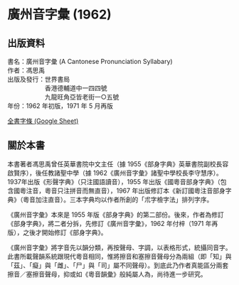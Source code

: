 廣州音字彙 (1962)
=================

出版資料
--------
書名：廣州音字彙 (A Cantonese Pronunciation Syllabary) <br>
作者：馮思禹 <br>
出版及發行：世界書局 <br>
　　　　　　香港德輔道中一四四號 <br>
　　　　　　九龍旺角亞皆老街一○五號 <br>
年份：1962 年初版，1971 年 5 月再版 <br>

[全書字條 (Google Sheet)](https://goo.gl/tb1yYY)

關於本書
--------
本書著者馮思禹曾任英華書院中文主任（據 1955《部身字典》英華書院副校長容啟賢序），後任教諸聖中學（據 1962《廣州音字彙》諸聖中學校長李守慧序）。1937年出版《形聲字典》（只注國語讀音），1955 年出版《國粵音部身字典》（包含國粵注音，粵音只注拼音而無直音），1967 年出版修訂本《新訂國粵注音部身字典》（粵音加注直音）。三本字典均以作者所創的「朮字檢字法」排列字序。

《廣州音字彙》本來是 1955 年版《部身字典》的第二部份。後來，作者為修訂《部身字典》，將二者分拆，先修訂《廣州音字彙》，1962 年付梓（1971 年再版），之後才開始修訂《部身字典》。

《廣州音字彙》將字音先以韻分類，再按聲母、字調，以表格形式，統攝同音字。此書所載聲韻系統跟現代粵音相同，惟將擦音和塞擦音聲母分為兩組（即「知」與「茲」、「癡」與「雌」、「尸」與「司」屬不同聲母）。到底此乃作者真能區分兩套擦音／塞擦音聲母，抑或如《粵音韻彙》般純屬人為，尚待進一步研究。